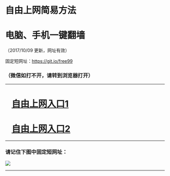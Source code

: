 ﻿# 自由上网简易方法

# 电脑、手机一键翻墙

（2017/10/09 更新，网址有效）

固定短网址：https://git.io/free99

### （微信如打不开，请转到浏览器打开）


***





# &nbsp;&nbsp; <a href="http://ft152211847.fwq-tz-1001.info/fwqtz01.html?t=100900126727 " target="_blank">自由上网入口1</a>
# &nbsp;&nbsp; <a href="http://ft2071019235.fwq-tz-1002.info/fwqtz02.html?t=100900126689 " target="_blank">自由上网入口2</a>
***

### 请记住下图中固定短网址：

<img src="https://s3-us-west-2.amazonaws.com/fwq-1001/yjfq-20170905okok.png" /> 


***

